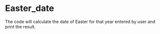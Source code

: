 # Easter_date
The code will  calculate the date of Easter  for that year entered by user and print the result.

